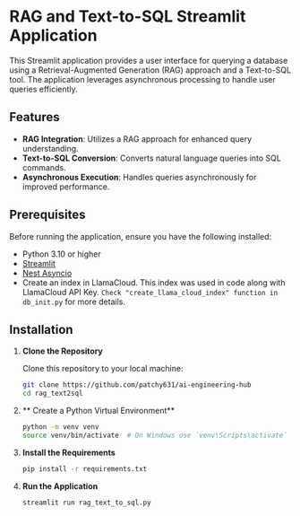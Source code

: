 # RAG and Text-to-SQL Streamlit Application

This Streamlit application provides a user interface for querying a database using a Retrieval-Augmented Generation (RAG) approach and a Text-to-SQL tool. The application leverages asynchronous processing to handle user queries efficiently.

## Features

- **RAG Integration**: Utilizes a RAG approach for enhanced query understanding.
- **Text-to-SQL Conversion**: Converts natural language queries into SQL commands.
- **Asynchronous Execution**: Handles queries asynchronously for improved performance.

## Prerequisites

Before running the application, ensure you have the following installed:

- Python 3.10 or higher
- [Streamlit](https://streamlit.io/)
- [Nest Asyncio](https://pypi.org/project/nest-asyncio/)
- Create an index in LlamaCloud. This index was used in code along with LlamaCloud API Key.
  `Check "create_llama_cloud_index" function in db_init.py` for more details.

## Installation

1. **Clone the Repository**

   Clone this repository to your local machine:

   ```bash
   git clone https://github.com/patchy631/ai-engineering-hub
   cd rag_text2sql
   ```
   
2. ** Create a Python Virtual Environment**
   ```bash
   python -m venv venv
   source venv/bin/activate  # On Windows use `venv\Scripts\activate`
   ```
3. **Install the Requirements**
   ```bash
   pip install -r requirements.txt 
   ```
   
4. **Run the Application**
   ```
   streamlit run rag_text_to_sql.py
   ```